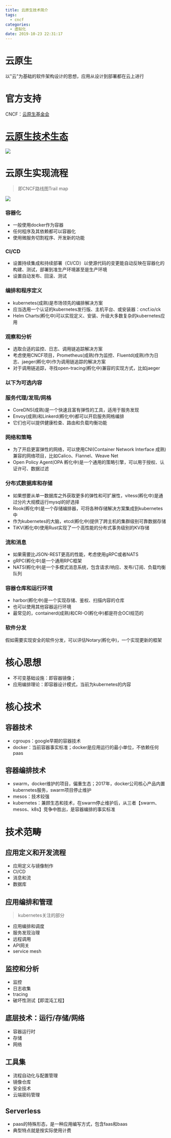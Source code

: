 ```yaml
---
title: 云原生技术简介
tags:
  - cncf
categories:
  - 虚拟化
date: 2019-10-23 22:31:17
---
```


# 云原生

以"云"为基础的软件架构设计的思想，应用从设计到部署都在云上进行
# 官方支持

CNCF：[云原生基金会](https://www.cncf.io/)
# [云原生技术生态](https://landscape.cncf.io/)

![](https://landscape.cncf.io/images/landscape.png)
# 云原生实现流程

>即CNCF路线图Trail map

![](https://raw.githubusercontent.com/cncf/trailmap/master/CNCF_TrailMap_latest.png)
### 容器化
* 一般使用docker作为容器
* 任何程序及其依赖都可以容器化
* 使用微服务切割程序、开发新的功能

### CI/CD
* 设置持续集成和持续部署（CI/CD）以使源代码的变更能自动反映在容器化的构建、测试，部署到准生产环境甚至是生产环境
* 设置自动发布、回滚、测试

### 编排和程序定义
* kubernetes(成熟)是市场领先的编排解决方案
* 应当选用一个认证的kubernetes发行版、主机平台、或安装器：cncf.io/ck
* Helm Charts(孵化中)可以实现定义、安装、升级大多数复杂的kubernetes应用

### 观察和分析
* 选取合适的监控、日志、调用链追踪解决方案
* 考虑使用CNCF项目，Prometheus(成熟)作为监控、Fluentd(成熟)作为日志、jaeger(孵化中)作为调用链追踪的解决方案
* 对于调用链追踪，寻找open-tracing(孵化中)兼容的实现方式，比如jaeger

### 以下为可选内容
### 服务代理/发现/网格
* CoreDNS(成熟)是一个快速且富有弹性的工具，适用于服务发现
* Envoy(成熟)和Linkerd(孵化中)都可以开启服务网格编排
* 它们也可以提供健康检查、路由和负载均衡功能

### 网络和策略
* 为了开启更富弹性的网络，可以使用CNI(Container Network Interface 成熟)兼容的网络项目，比如Calico、Flannel、Weave Net  
* Open Policy Agent(OPA 孵化中)是一个通用的策略引擎，可以用于授权、认证许可、数据过滤

### 分布式数据库和存储
* 如果想要从单一数据库之外获取更多的弹性和可扩展性，vitess(孵化中)是通过分片大规模运行mysql的好选择
* Rook(孵化中)是一个存储编排器，可将各种存储解决方案集成到kubernetes中
* 作为kubernetes的大脑，etcd(孵化中)提供了跨主机的集群级别可靠数据存储
* TiKV(孵化中)使用Rust实现了一个高性能的分布式事务级别的KV存储

### 流和消息
* 如果需要比JSON-REST更高的性能，考虑使用gRPC或者NATS
* gRPC(孵化中)是一个通用RPC框架
* NATS(孵化中)是一个多模式消息系统，包含请求/响应、发布/订阅、负载均衡队列

### 容器仓库和运行环境
* harbor(孵化中)是一个实现存储、鉴权、扫描内容的仓库
* 也可以使用其他容器运行环境
* 最常见的，containerd(成熟)和CRI-O(孵化中)都是符合OCI规范的

### 软件分发
假如需要实现安全的软件分发，可以评估Notary(孵化中)，一个实现更新的框架

# 核心思想
* 不可变基础设施：即容器镜像；
* 应用编排理论：即容器设计模式，当前为kubernetes的内容

# 核心技术
## 容器技术

- cgroups：google早期的容器技术
- docker：当前容器事实标准；docker是应用运行的最小单位，不依赖任何paas

## 容器编排技术

- swarm，docker维护的项目，偏重生态；2017年，docker公司核心产品内置kubernetes服务，swarm项目停止维护
- mesos：技术较强
- kubernetes：兼顾生态和技术，在swarm停止维护后，从三者【swarm、mesos、k8s】竞争中胜出，是容器编排的事实标准

# 技术范畴
## 应用定义和开发流程

- 应用定义与镜像制作
- CI/CD
- 消息和流
- 数据库

## 应用编排和管理

> kubernetes关注的部分

- 应用编排和调度
- 服务发现治理
- 远程调用
- API网关
- service mesh

## 监控和分析

- 监控
- 日志收集
- tracing
- 破坏性测试【即混沌工程】

## 底层技术：运行/存储/网络

- 容器运行时
- 存储
- 网络

## 工具集

- 流程自动化与配置管理
- 镜像仓库
- 安全技术
- 云端密码管理

## Serverless

- paas的特殊形态，是一种应用编写方式，包含faas和baas
- 典型特点就是按实际使用计费
